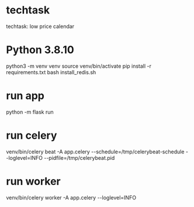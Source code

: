 # techtask
techtask: low price calendar

# Python 3.8.10

python3 -m venv venv
source venv/bin/activate
pip install -r requirements.txt
bash install_redis.sh

# run app
python -m flask run

# run celery
venv/bin/celery beat -A app.celery --schedule=/tmp/celerybeat-schedule --loglevel=INFO --pidfile=/tmp/celerybeat.pid

# run worker
venv/bin/celery worker -A app.celery --loglevel=INFO
